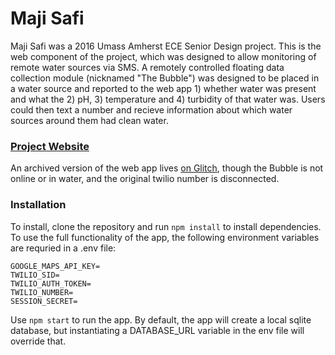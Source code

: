 # Maji Safi

Maji Safi was a 2016 Umass Amherst ECE Senior Design project. This is the web component of the project, which was designed to allow monitoring of remote water sources via SMS. A remotely controlled floating data collection module (nicknamed "The Bubble") was designed to be placed in a water source and reported to the web app 1) whether water was present and what the 2) pH, 3) temperature and 4) turbidity of that water was. Users could then text a number and recieve information about which water sources around them had clean water.

### [Project Website](http://www.ecs.umass.edu/ece/sdp/sdp16/team13/MajiSafiWebsite.html)

An archived version of the web app lives [on Glitch](https://maji-safi.glitch.me/), though the Bubble is not online or in water, and the original twilio number is disconnected. 

### Installation
To install, clone the repository and run `npm install` to install dependencies. To use the full functionality of the app, the following environment variables are requried in a .env file:
```
GOOGLE_MAPS_API_KEY=
TWILIO_SID=
TWILIO_AUTH_TOKEN=
TWILIO_NUMBER=
SESSION_SECRET=
```
Use `npm start` to run the app. By default, the app will create a local sqlite database, but instantiating a DATABASE\_URL variable in the env file will override that. 
